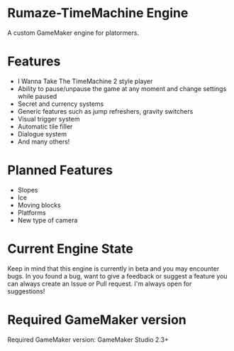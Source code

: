 # Rumaze-TimeMachine Engine
A custom GameMaker engine for platormers.  

# Features
* I Wanna Take The TimeMachine 2 style player
* Ability to pause/unpause the game at any moment and change settings while paused
* Secret and currency systems
* Generic features such as jump refreshers, gravity switchers
* Visual trigger system
* Automatic tile filler
* Dialogue system
* And many others!

# Planned Features
* Slopes
* Ice
* Moving blocks
* Platforms
* New type of camera

# Current Engine State

Keep in mind that this engine is currently in beta and you may encounter bugs. In you found a bug, want to give a feedback or suggest a feature you can always create an Issue or Pull request. I'm always open for suggestions!

# Required GameMaker version
Required GameMaker version: GameMaker Studio 2.3+